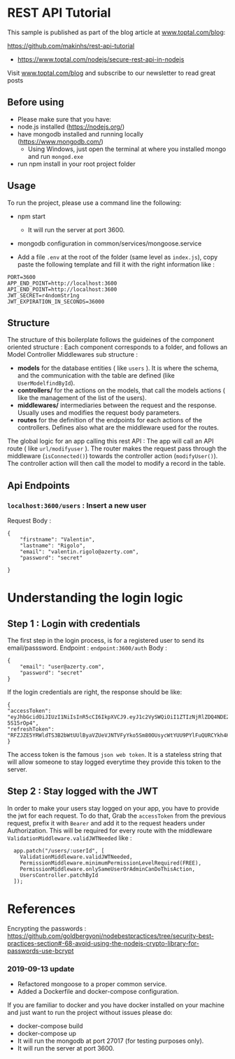 # REST API Tutorial

This sample is published as part of the blog article at www.toptal.com/blog:

https://github.com/makinhs/rest-api-tutorial

- https://www.toptal.com/nodejs/secure-rest-api-in-nodejs

Visit www.toptal.com/blog and subscribe to our newsletter to read great posts

## Before using

- Please make sure that you have:
- node.js installed (https://nodejs.org/)
- have mongodb installed and running locally (https://www.mongodb.com/)
  - Using Windows, just open the terminal at where you installed mongo and run `mongod.exe`
- run npm install in your root project folder

## Usage

To run the project, please use a command line the following:

- npm start

  - It will run the server at port 3600.

- mongodb configuration in common/services/mongoose.service

- Add a file `.env` at the root of the folder (same level as `index.js`), copy paste the following template and fill it with the right information like :

```
PORT=3600
APP_END_POINT=http://localhost:3600
API_END_POINT=http://localhost:3600
JWT_SECRET=r4ndomStr1ng
JWT_EXPIRATION_IN_SECONDS=36000
```

## Structure

The structure of this boilerplate follows the guideines of the component oriented structure :
Each component corresponds to a folder, and follows an Model Controller Middlewares sub structure :

- **models** for the database entities ( like `users` ). It is where the schema, and the communication with the table are defined (like `UserModelfindById`).
- **controllers/** for the actions on the models, that call the models actions ( like the management of the list of the users).
- **middlewares/** intermediaries between the request and the response. Usually uses and modifies the request body parameters.
- **routes** for the definition of the endpoints for each actions of the controllers. Defines also what are the middleware used for the routes.

The global logic for an app calling this rest API :
The app will call an API route ( like `url/modifyuser` ). The router makes the request pass through the middleware (`isConnected()`) towards the controller action (`modifyUser()`). The controller action will then call the model to modify a record in the table.

## Api Endpoints

### `localhost:3600/users` : Insert a new user

Request Body :

```
{
	"firstname": "Valentin",
	"lastname": "Rigolo",
	"email": "valentin.rigolo@azerty.com",
	"password": "secret"

}
```

# Understanding the login logic

## Step 1 : Login with credentials

The first step in the login process, is for a registered user to send its email/passsword.
Endpoint : `endpoint:3600/auth`
Body :

```
{
	"email": "user@azerty.com",
	"password": "secret"
}
```

If the login credentials are right, the response should be like:

```
{
"accessToken": "eyJhbGcidOiJIUzI1NiIsInR5cCI6IkpXVCJ9.eyJ1c2VySWQiOiI1ZTIzNjRlZDQ4NDE2YzY2ZjYwMGIwYjgiLCJlbWFpbCI6InZhbGVudGluLmNoZWxsZTNAZ21haWwuY29tIiwicGVybWlzc2lvbkxldmVsIjoxLCJwcm92aWRlciI6ImVtYWlsIiwibmFtZSI6InVuZGVmaW5lZCB1bmRlZmluZWQiLCJyZWZyZXNoS2V5IjoiRUlVUk12NENQKytOZitzSHRnZThFZz09IiwiaWF0IjoxNTc5Mzc5NTY1fQ.jBIa5DNI0ObjVW7i3qF68XguKxuw_4lLmr-5S15rOp4",
"refreshToken": "RFZJZE5YRWldTS3B2bWtUUlByaVZUeVJNTVFyYko5Sm80OUsycWtYUU9PYlFuQURCYkh4K202YWxnd2IybmFiRkQ0TWl2TElQemJKeGUrQ3FpdXVmR3c9PQ=="
}
```

The access token is the famous `json web token`. It is a stateless string that will allow someone to stay logged everytime they provide this token to the server.

## Step 2 : Stay logged with the JWT

In order to make your users stay logged on your app, you have to provide the jwt for each request. To do that,
Grab the `accessToken` from the previous request, prefix it with `Bearer` and add it to the request headers under Authorization.
This will be required for every route with the middleware `ValidationMiddleware.validJWTNeeded` like :

```
  app.patch("/users/:userId", [
    ValidationMiddleware.validJWTNeeded,
    PermissionMiddleware.minimumPermissionLevelRequired(FREE),
    PermissionMiddleware.onlySameUserOrAdminCanDoThisAction,
    UsersController.patchById
  ]);
```

# References

Encrypting the passwords :
https://github.com/goldbergyoni/nodebestpractices/tree/security-best-practices-section#-68-avoid-using-the-nodejs-crypto-library-for-passwords-use-bcrypt

### 2019-09-13 update

- Refactored mongoose to a proper common service.
- Added a Dockerfile and docker-compose configuration.

If you are familiar to docker and you have docker installed on your machine and just want to run the project without issues please do:

- docker-compose build
- docker-compose up
- It will run the mongodb at port 27017 (for testing purposes only).
- It will run the server at port 3600.

```

```

```

```
